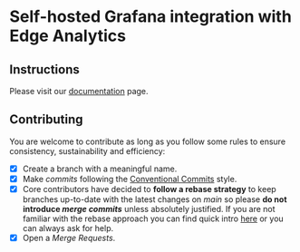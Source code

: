 # Self-hosted Grafana integration with Edge Analytics

## Instructions

Please visit our [documentation][s73-docs] page.

## Contributing

You are welcome to contribute as long as you follow some rules to ensure consistency, sustainability
and efficiency:

* [x] Create a branch with a meaningful name.
* [x] Make *commits* following the [Conventional Commits][conv-commits] style.
* [x] Core contributors have decided to **follow a rebase strategy** to keep branches up-to-date
  with the latest changes on *main* so please **do not introduce *merge commits*** unless absolutely
  justified. If you are not familiar with the rebase approach you can find quick intro
  [here][how-to-rebase] or you can always ask for help.
* [x] Open a *Merge Requests*.

[conv-commits]: https://www.conventionalcommits.org/en/v1.0.0/
[how-to-rebase]: https://www.atlassian.com/git/tutorials/merging-vs-rebasing
[s73-docs]: https://docs.system73.com/services/edge-analytics/self-hosted/installation/
